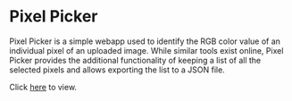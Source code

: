 # Pixel Picker
Pixel Picker is a simple webapp used to identify the RGB color value of an individual pixel of an uploaded image. While similar tools exist online, Pixel Picker provides the additional functionality of keeping a list of all the selected pixels and allows exporting the list to a JSON file.


Click [here](https://danielcary.github.io/pixel-picker/) to view.
